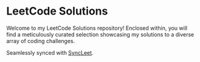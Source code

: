# LeetCode Solutions

Welcome to my LeetCode Solutions repository! Enclosed within, you will find a meticulously curated selection showcasing my solutions to a diverse array of coding challenges.

Seamlessly synced with [SyncLeet]().
